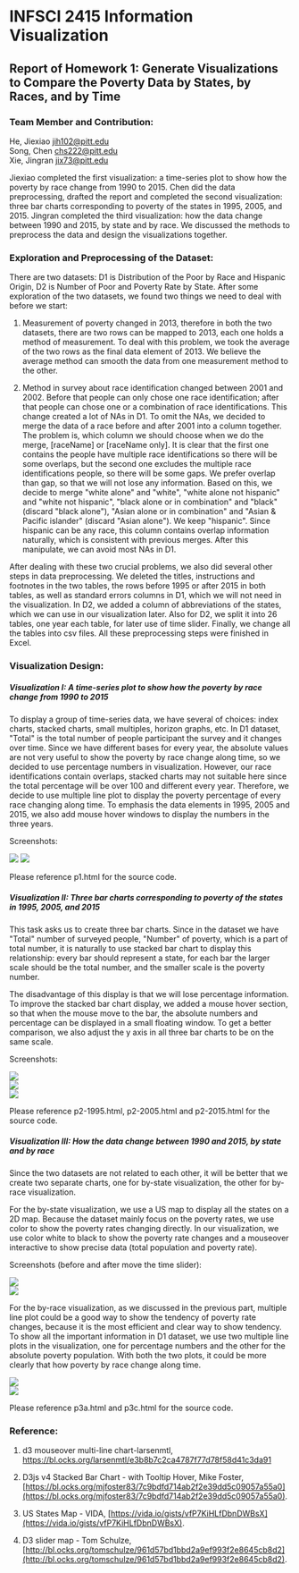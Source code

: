 # INFSCI 2415 Information Visualization
## Report of Homework 1: Generate Visualizations to Compare the Poverty Data by States, by Races, and by Time

### Team Member and Contribution:

He, Jiexiao jih102@pitt.edu  
Song, Chen chs222@pitt.edu  
Xie, Jingran jix73@pitt.edu  

Jiexiao completed the first visualization: a time-series plot to show how the poverty by race change from 1990 to 2015. Chen did the data preprocessing, drafted the report and completed the second visualization: three bar charts corresponding to poverty of the states in 1995, 2005, and 2015. Jingran completed the third visualization: how the data change between 1990 and 2015, by state and by race. We discussed the methods to preprocess the data and design the visualizations together.


### Exploration and Preprocessing of the Dataset:

There are two datasets: D1 is Distribution of the Poor by Race and Hispanic Origin, D2 is Number of Poor and Poverty Rate by State. After some exploration of the two datasets, we found two things we need to deal with before we start:  

1. Measurement of poverty changed in 2013, therefore in both the two datasets, there are two rows can be mapped to 2013, each one holds a method of measurement. To deal with this problem, we took the average of the two rows as the final data element of 2013. We believe the average method can smooth the data from one measurement method to the other.  

2. Method in survey about race identification changed between 2001 and 2002. Before that people can only chose one race identification; after that people can chose one or a combination of race identifications. This change created a lot of NAs in D1. To omit the NAs, we decided to merge the data of a race before and after 2001 into a column together. The problem is, which column we should choose when we do the merge, [raceName] or [raceName only]. It is clear that the first one contains the people have multiple race identifications so there will be some overlaps, but the second one excludes the multiple race identifications people, so there will be some gaps. We prefer overlap than gap, so that we will not lose any information. Based on this, we decide to merge "white alone" and "white", "white alone not hispanic" and "white not hispanic", "black alone or in combination" and "black" (discard "black alone"), "Asian alone or in combination" and "Asian & Pacific islander" (discard "Asian alone"). We keep "hispanic". Since hispanic can be any race, this column contains overlap information naturally, which is consistent with previous merges. After this manipulate, we can avoid most NAs in D1.  

After dealing with these two crucial problems, we also did several other steps in data preprocessing. We deleted the titles, instructions and footnotes in the two tables, the rows before 1995 or after 2015 in both tables, as well as standard errors columns in D1, which we will not need in the visualization. In D2, we added a column of abbreviations of the states, which we can use in our visualization later. Also for D2, we split it into 26 tables, one year each table, for later use of time slider. Finally, we change all the tables into csv files. All these preprocessing steps were finished in Excel.  


### Visualization Design:

##### Visualization I: A time-series plot to show how the poverty by race change from 1990 to 2015

To display a group of time-series data, we have several of choices: index charts, stacked charts, small multiples, horizon graphs, etc. In D1 dataset, "Total" is the total number of people participant the survey and it changes over time. Since we have different bases for every year, the absolute values are not very useful to show the poverty by race change along time, so we decided to use percentage numbers in visualization. However, our race identifications contain overlaps, stacked charts may not suitable here since the total percentage will be over 100 and different every year. Therefore, we decide to use multiple line plot to display the poverty percentage of every race changing along time. To emphasis the data elements in 1995, 2005 and 2015, we also add mouse hover windows to display the numbers in the three years.

Screenshots:

![](screenshot/WechatIMG278.jpeg)
![](screenshot/2015.jpeg)

Please reference p1.html for the source code.


##### Visualization II: Three bar charts corresponding to poverty of the states in 1995, 2005, and 2015

This task asks us to create three bar charts. Since in the dataset we have "Total" number of surveyed people, "Number" of poverty, which is a part of total number, it is naturally to use stacked bar chart to display this relationship: every bar should represent a state, for each bar the larger scale should be the total number, and the smaller scale is the poverty number.

The disadvantage of this display is that we will lose percentage information. To improve the stacked bar chart display, we added a mouse hover section, so that when the mouse move to the bar, the absolute numbers and percentage can be displayed in a small floating window. To get a better comparison, we also adjust the y axis in all three bar charts to be on the same scale.

Screenshots:

![](screenshot/p2-1995.png)  
![](screenshot/p2-2005.png)  
![](screenshot/p2-2015.png)  

Please reference p2-1995.html, p2-2005.html and p2-2015.html for the source code.   


##### Visualization III: How the data change between 1990 and 2015, by state and by race  

Since the two datasets are not related to each other, it will be better that we create two separate charts, one for by-state visualization, the other for by-race visualization.

For the by-state visualization, we use a US map to display all the states on a 2D map. Because the dataset mainly focus on the poverty rates, we use color to show the poverty rates changing directly. In our visualization, we use color white to black to show the poverty rate changes and a mouseover interactive to show precise data (total population and poverty rate).  

Screenshots (before and after move the time slider):

![](screenshot/p3a.png)  
![](screenshot/p3a1.png)

For the by-race visualization, as we discussed in the previous part, multiple line plot could be a good way to show the tendency of poverty rate changes, because it is the most efficient and clear way to show tendency. To show all the important information in D1 dataset, we use two multiple line plots in the visualization, one for percentage numbers and the other for the absolute poverty population. With both the two plots, it could be more clearly that how poverty by race change along time. 

![](screenshot/p3a1.png)  
![](screenshot/population.jpeg)

Please reference p3a.html and p3c.html for the source code.


### Reference:
1. d3 mouseover multi-line chart-larsenmtl,
https://bl.ocks.org/larsenmtl/e3b8b7c2ca4787f77d78f58d41c3da91

2. D3js v4 Stacked Bar Chart - with Tooltip Hover, Mike Foster, [https://bl.ocks.org/mjfoster83/7c9bdfd714ab2f2e39dd5c09057a55a0](https://bl.ocks.org/mjfoster83/7c9bdfd714ab2f2e39dd5c09057a55a0).

3. US States Map - VIDA, [https://vida.io/gists/vfP7KiHLfDbnDWBsX](https://vida.io/gists/vfP7KiHLfDbnDWBsX).

4. D3 slider map - Tom Schulze, [http://bl.ocks.org/tomschulze/961d57bd1bbd2a9ef993f2e8645cb8d2](http://bl.ocks.org/tomschulze/961d57bd1bbd2a9ef993f2e8645cb8d2).
